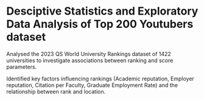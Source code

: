 # Desciptive Statistics and Exploratory Data Analysis of Top 200 Youtubers dataset

Analysed the 2023 QS World University Rankings dataset of 1422 universities to investigate associations between ranking and score parameters.

Identified key factors influencing rankings (Academic reputation, Employer reputation, Citation per Faculty, Graduate Employment Rate) and the relationship between rank and location.
